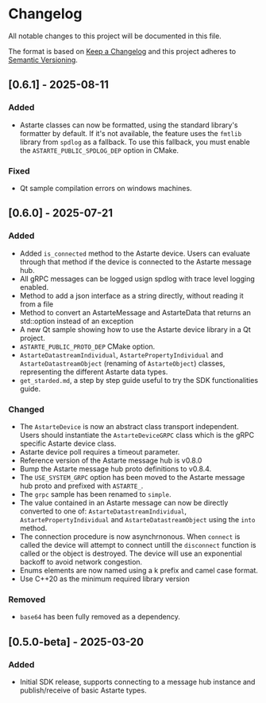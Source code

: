 <!--
Copyright 2025 SECO Mind Srl

SPDX-License-Identifier: Apache-2.0
-->

# Changelog
All notable changes to this project will be documented in this file.

The format is based on [Keep a Changelog](http://keepachangelog.com/en/1.1.0/)
and this project adheres to [Semantic Versioning](http://semver.org/spec/v2.0.0.html).

## [0.6.1] - 2025-08-11
### Added
- Astarte classes can now be formatted, using the standard library's formatter by default. If it's not available, the feature uses the `fmtlib` library from `spdlog` as a fallback. To use this fallback, you must enable the `ASTARTE_PUBLIC_SPDLOG_DEP` option in CMake.

### Fixed
- Qt sample compilation errors on windows machines.

## [0.6.0] - 2025-07-21
### Added
- Added `is_connected` method to the Astarte device. Users can evaluate through that method if the device is connected to the Astarte message hub.
- All gRPC messages can be logged usign spdlog with trace level logging enabled.
- Method to add a json interface as a string directly, without reading it from a file
- Method to convert an AstarteMessage and AstarteData that returns an std::option instead of an exception
- A new Qt sample showing how to use the Astarte device library in a Qt project.
- `ASTARTE_PUBLIC_PROTO_DEP` CMake option.
- `AstarteDatastreamIndividual`, `AstartePropertyIndividual` and `AstarteDatastreamObject` (renaming of `AstarteObject`) classes, representing the different Astarte data types.
- `get_starded.md`, a step by step guide useful to try the SDK functionalities guide.

### Changed
- The `AstarteDevice` is now an abstract class transport independent. Users should instantiate the `AstarteDeviceGRPC` class which is the gRPC specific Astarte device class.
- Astarte device poll requires a timeout parameter.
- Reference version of the Astarte message hub is v0.8.0
- Bump the Astarte message hub proto definitions to v0.8.4.
- The `USE_SYSTEM_GRPC` option has been moved to the Astarte message hub proto and prefixed with `ASTARTE_`.
- The `grpc` sample has been renamed to `simple`.
- The value contained in an Astarte message can now be directly converted to one of: `AstarteDatastreamIndividual`, `AstartePropertyIndividual` and `AstarteDatastreamObject` using the `into` method.
- The connection procedure is now asynchrnonous. When `connect` is called the device will attempt to connect untill the `disconnect` function is called or the object is destroyed. The device will use an exponential backoff to avoid network congestion.
- Enums elements are now named using a k prefix and camel case format.
- Use C++20 as the minimum required library version

### Removed
- `base64` has been fully removed as a dependency.

## [0.5.0-beta] - 2025-03-20
### Added
- Initial SDK release, supports connecting to a message hub instance and publish/receive of basic Astarte types.
